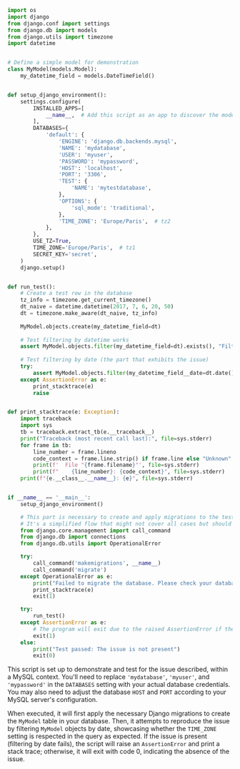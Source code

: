 ```python
import os
import django
from django.conf import settings
from django.db import models
from django.utils import timezone
import datetime


# Define a simple model for demonstration
class MyModel(models.Model):
    my_datetime_field = models.DateTimeField()


def setup_django_environment():
    settings.configure(
        INSTALLED_APPS=[
            __name__,  # Add this script as an app to discover the model
        ],
        DATABASES={
            'default': {
                'ENGINE': 'django.db.backends.mysql',
                'NAME': 'mydatabase',
                'USER': 'myuser',
                'PASSWORD': 'mypassword',
                'HOST': 'localhost',
                'PORT': '3306',
                'TEST': {
                    'NAME': 'mytestdatabase',
                },
                'OPTIONS': {
                    'sql_mode': 'traditional',
                },
                'TIME_ZONE': 'Europe/Paris',  # tz2
            },
        },
        USE_TZ=True,
        TIME_ZONE='Europe/Paris',  # tz1
        SECRET_KEY='secret',
    )
    django.setup()


def run_test():
    # Create a test row in the database
    tz_info = timezone.get_current_timezone()
    dt_naive = datetime.datetime(2017, 7, 6, 20, 50)
    dt = timezone.make_aware(dt_naive, tz_info)
    
    MyModel.objects.create(my_datetime_field=dt)
    
    # Test filtering by datetime works
    assert MyModel.objects.filter(my_datetime_field=dt).exists(), "Filtering by datetime failed"
    
    # Test filtering by date (the part that exhibits the issue)
    try:
        assert MyModel.objects.filter(my_datetime_field__date=dt.date()).exists(), "Filtering by date failed"
    except AssertionError as e:
        print_stacktrace(e)
        raise


def print_stacktrace(e: Exception):
    import traceback
    import sys
    tb = traceback.extract_tb(e.__traceback__)
    print("Traceback (most recent call last):", file=sys.stderr)
    for frame in tb:
        line_number = frame.lineno
        code_context = frame.line.strip() if frame.line else "Unknown"
        print(f'  File "{frame.filename}"', file=sys.stderr)
        print(f"    {line_number}: {code_context}", file=sys.stderr)
    print(f"{e.__class__.__name__}: {e}", file=sys.stderr)


if __name__ == '__main__':
    setup_django_environment()

    # This part is necessary to create and apply migrations to the test database.
    # It's a simplified flow that might not cover all cases but should work for this test.
    from django.core.management import call_command
    from django.db import connections
    from django.db.utils import OperationalError

    try:
        call_command('makemigrations', __name__)
        call_command('migrate')
    except OperationalError as e:
        print("Failed to migrate the database. Please check your database settings.")
        print_stacktrace(e)
        exit(1)

    try:
        run_test()
    except AssertionError as e:
        # The program will exit due to the raised AssertionError if the issue is present
        exit(1)
    else:
        print("Test passed: The issue is not present")
        exit(0)
```

This script is set up to demonstrate and test for the issue described, within a MySQL context. You'll need to replace `'mydatabase'`, `'myuser'`, and `'mypassword'` in the `DATABASES` setting with your actual database credentials. You may also need to adjust the database `HOST` and `PORT` according to your MySQL server's configuration. 

When executed, it will first apply the necessary Django migrations to create the `MyModel` table in your database. Then, it attempts to reproduce the issue by filtering `MyModel` objects by date, showcasing whether the `TIME_ZONE` setting is respected in the query as expected. If the issue is present (filtering by date fails), the script will raise an `AssertionError` and print a stack trace; otherwise, it will exit with code 0, indicating the absence of the issue.